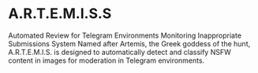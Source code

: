 # A.R.T.E.M.I.S.S
Automated Review for Telegram Environments Monitoring Inappropriate Submissions System  Named after Artemis, the Greek goddess of the hunt, A.R.T.E.M.I.S. is designed to automatically detect and classify NSFW content in images for moderation in Telegram environments.
